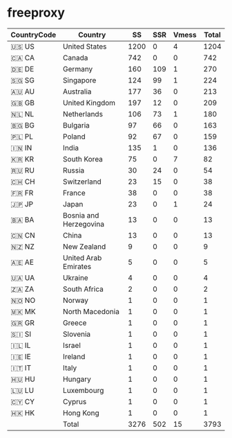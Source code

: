 # freeproxy

|CountryCode|Country|SS|SSR|Vmess|Total|
|  ----  | ----  |  ----  | ----  |  ----  | ----  |
|🇺🇸 US|United States|1200|0|4|1204|
|🇨🇦 CA|Canada|742|0|0|742|
|🇩🇪 DE|Germany|160|109|1|270|
|🇸🇬 SG|Singapore|124|99|1|224|
|🇦🇺 AU|Australia|177|36|0|213|
|🇬🇧 GB|United Kingdom|197|12|0|209|
|🇳🇱 NL|Netherlands|106|73|1|180|
|🇧🇬 BG|Bulgaria|97|66|0|163|
|🇵🇱 PL|Poland|92|67|0|159|
|🇮🇳 IN|India|135|1|0|136|
|🇰🇷 KR|South Korea|75|0|7|82|
|🇷🇺 RU|Russia|30|24|0|54|
|🇨🇭 CH|Switzerland|23|15|0|38|
|🇫🇷 FR|France|38|0|0|38|
|🇯🇵 JP|Japan|23|0|1|24|
|🇧🇦 BA|Bosnia and Herzegovina|13|0|0|13|
|🇨🇳 CN|China|13|0|0|13|
|🇳🇿 NZ|New Zealand|9|0|0|9|
|🇦🇪 AE|United Arab Emirates|5|0|0|5|
|🇺🇦 UA|Ukraine|4|0|0|4|
|🇿🇦 ZA|South Africa|2|0|0|2|
|🇳🇴 NO|Norway|1|0|0|1|
|🇲🇰 MK|North Macedonia|1|0|0|1|
|🇬🇷 GR|Greece|1|0|0|1|
|🇸🇮 SI|Slovenia|1|0|0|1|
|🇮🇱 IL|Israel|1|0|0|1|
|🇮🇪 IE|Ireland|1|0|0|1|
|🇮🇹 IT|Italy|1|0|0|1|
|🇭🇺 HU|Hungary|1|0|0|1|
|🇱🇺 LU|Luxembourg|1|0|0|1|
|🇨🇾 CY|Cyprus|1|0|0|1|
|🇭🇰 HK|Hong Kong|1|0|0|1|
||Total|3276|502|15|3793|
